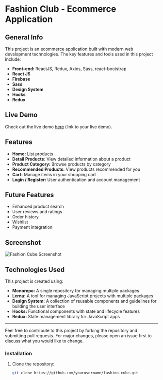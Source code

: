 # Fashion Club - Ecommerce Application

## General Info

This project is an ecommerce application built with modern web development technologies. The key features and tools used in this project include:

- **Front-end:** ReactJS, Redux, Axios, Sass, react-bootstrap
- **React JS**
- **Firebase**
- **Sass**
- **Design System**
- **Hooks**
- **Redux**

## Live Demo

Check out the live demo [here](#) (link to your live demo).

## Features

- **Home:** List products
- **Detail Products:** View detailed information about a product
- **Product Category:** Browse products by category
- **Recommended Products:** View products recommended for you
- **Cart:** Manage items in your shopping cart
- **Login / Register:** User authentication and account management

## Future Features

- Enhanced product search
- User reviews and ratings
- Order history
- Wishlist
- Payment integration

## Screenshot

![Fashion Cube Screenshot](path/to/your/screenshot.png)

## Technologies Used

This project is created using:

- **Monorepo:** A single repository for managing multiple packages
- **Lerna:** A tool for managing JavaScript projects with multiple packages
- **Design System:** A collection of reusable components and guidelines for building the user interface
- **Hooks:** Functional components with state and lifecycle features
- **Redux:** State management library for JavaScript apps

---

Feel free to contribute to this project by forking the repository and submitting pull requests. For major changes, please open an issue first to discuss what you would like to change.

### Installation

1. Clone the repository:
   ```bash
   git clone https://github.com/yourusername/fashion-cube.git
